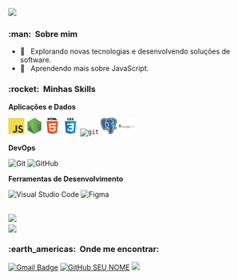 ![](https://komarev.com/ghpvc/?username=EduardoSimioni&color=006bed)

<h3> :man: &nbsp;Sobre mim </h3>

- 🤔 &nbsp; Explorando novas tecnologias e desenvolvendo soluções de software.
- 🌱 &nbsp; Aprendendo mais sobre JavaScript.

<h3> :rocket: &nbsp;Minhas Skills </h3>

**Aplicações e Dados**
  
<code><img height="32" src="https://raw.githubusercontent.com/github/explore/80688e429a7d4ef2fca1e82350fe8e3517d3494d/topics/javascript/javascript.png" alt="Javascript"/></code>
<code><img height="32" src="https://raw.githubusercontent.com/github/explore/80688e429a7d4ef2fca1e82350fe8e3517d3494d/topics/nodejs/nodejs.png" alt="Nodejs"/></code>
<code><img height="32" src="https://raw.githubusercontent.com/github/explore/80688e429a7d4ef2fca1e82350fe8e3517d3494d/topics/html/html.png" alt="HTML5"/></code>
<code><img height="32" src="https://raw.githubusercontent.com/github/explore/80688e429a7d4ef2fca1e82350fe8e3517d3494d/topics/css/css.png" alt="CSS"/></code>
<code><img src="https://cdn.jsdelivr.net/gh/devicons/devicon/icons/git/git-original.svg" alt="git" width="40" height="40"/></code>
<code><img height="32" src="https://raw.githubusercontent.com/github/explore/80688e429a7d4ef2fca1e82350fe8e3517d3494d/topics/postgresql/postgresql.png" alt="PostegreSQL"/></code>
<code><img height="32" src="https://raw.githubusercontent.com/github/explore/80688e429a7d4ef2fca1e82350fe8e3517d3494d/topics/mongodb/mongodb.png" alt="MongoDB"/></code>

**DevOps**

  ![Git](https://img.shields.io/badge/-Git-333333?style=flat&logo=git)
  ![GitHub](https://img.shields.io/badge/-GitHub-333333?style=flat&logo=github)

**Ferramentas de Desenvolvimento**

  ![Visual Studio Code](https://img.shields.io/badge/-Visual%20Studio%20Code-333333?style=flat&logo=visual-studio-code&logoColor=007ACC)
  ![Figma](https://img.shields.io/badge/-Figma-333333?style=flat&logo=figma&logoColor=007ACC)

<br/>

<a href="https://github.com/EduardoSimioni">
  <img height="180em" src="https://github-readme-stats.vercel.app/api?username=EduardoSimioni&theme=dracula&show_icons=true" />
</a> 

<br/>

<a href="https://github.com/EduardoSimioni">
  <img align="center" src="https://github-readme-stats.vercel.app/api/top-langs/?username=eduardosimioni&theme=dracula&hide_langs_below=1" />
</a>

<br/>

<h3> :earth_americas: &nbsp;Onde me encontrar: </h3> 

[![Gmail Badge](https://img.shields.io/badge/-simioni894@gmail.com-006bed?style=flat-square&logo=Gmail&logoColor=white&link=mailto:simioni894@gmail.com)](mailto:eduardocarmelino.contato@gmail.com)
[![GitHub SEU NOME]( https://img.shields.io/github/followers/EduardoSimioni?label=follow&style=social)](https://github.com/EduardoSimioni/EduardoSimioni)
  <a href="https://www.linkedin.com/in/eduardo-carmelino/" alt="Linkedin">
  <img src="https://img.shields.io/badge/-Linkedin-0e76a8?style=flat-square&logo=Linkedin&logoColor=white&link=" /></a>



